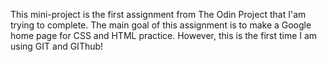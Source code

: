 This mini-project is the first assignment from The Odin Project that I'am trying to complete.
The main goal of this assignment is to make a Google home page for CSS and HTML practice.
However, this is the first time I am using GIT and GIThub!
